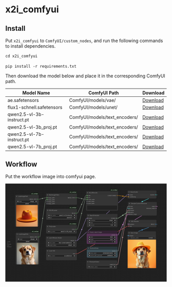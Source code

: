 # x2i_comfyui

## Install

Put `x2i_comfyui` to `ComfyUI/custom_nodes`, and run the following commands to install dependencies.

```shell
cd x2i_comfyui

pip install -r requirements.txt
```

Then download the model below and place it in the corresponding ComfyUI path.

|Model Name|ComfyUI Path| Download |
| -------- | ---------- | ---------| 
|ae.safetensors|ComfyUI/models/vae/|[Download](https://huggingface.co/black-forest-labs/FLUX.1-schnell/resolve/main/ae.safetensors?download=true)|
|flux1-schnell.safetensors|ComfyUI/models/unet/|[Download](https://huggingface.co/black-forest-labs/FLUX.1-schnell/resolve/main/flux1-schnell.safetensors?download=true)|
|qwen2.5-vl-3b-instruct.pt|ComfyUI/models/text_encoders/|[Download]()|
|qwen2.5-vl-3b_proj.pt|ComfyUI/models/text_encoders/|[Download](https://huggingface.co/OPPOer/X2I/blob/main/qwen2.5-vl-3b_proj.pt)|
|qwen2.5-vl-7b-instruct.pt|ComfyUI/models/text_encoders/|[Download]()|
|qwen2.5-vl-7b_proj.pt|ComfyUI/models/text_encoders/|[Download](https://huggingface.co/OPPOer/X2I/blob/main/qwen2.5-vl-7b_proj.pt)|


## Workflow

Put the workflow image into comfyui page.

![Workflow](./workflow.png)

